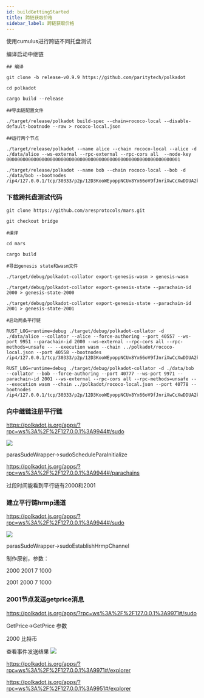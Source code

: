 ```yaml
---
id: buildGettingStarted
title: 跨链获取价格
sidebar_label: 跨链获取价格
---
```


使用cumulus进行跨链不同托盘测试

编译启动中继链

```
## 编译

git clone -b release-v0.9.9 https://github.com/paritytech/polkadot

cd polkadot

cargo build --release

##导出链配置文件

./target/release/polkadot build-spec --chain=rococo-local --disable-default-bootnode --raw > rococo-local.json

##运行两个节点

./target/release/polkadot --name alice --chain rococo-local --alice -d ./data/alice --ws-external --rpc-external --rpc-cors all  --node-key 0000000000000000000000000000000000000000000000000000000000000001

./target/release/polkadot --name bob --chain rococo-local --bob -d ./data/bob --bootnodes /ip4/127.0.0.1/tcp/30333/p2p/12D3KooWEyoppNCUx8Yx66oV9fJnriXwCcXwDDUA2kj6vnc6iDEp

```

### 下载跨托盘测试代码
```
git clone https://github.com/aresprotocols/mars.git

git checkout bridge

#编译

cd mars

cargo build 

#导出genesis state和wasm文件

./target/debug/polkadot-collator export-genesis-wasm > genesis-wasm

./target/debug/polkadot-collator export-genesis-state --parachain-id 2000 > genesis-state-2000

./target/debug/polkadot-collator export-genesis-state --parachain-id 2001 > genesis-state-2001

#启动两条平行链

RUST_LOG=runtime=debug ./target/debug/polkadot-collator -d ./data/alice --collator --alice --force-authoring --port 40557 --ws-port 9951 --parachain-id 2000 --ws-external --rpc-cors all --rpc-methods=unsafe -- --execution wasm --chain ../polkadot/rococo-local.json --port 40558 --bootnodes /ip4/127.0.0.1/tcp/30333/p2p/12D3KooWEyoppNCUx8Yx66oV9fJnriXwCcXwDDUA2kj6vnc6iDEp

RUST_LOG=runtime=debug ./target/debug/polkadot-collator -d ./data/bob --collator --bob --force-authoring --port 40777 --ws-port 9971 --parachain-id 2001 --ws-external --rpc-cors all --rpc-methods=unsafe -- --execution wasm --chain ../polkadot/rococo-local.json --port 40778 --bootnodes /ip4/127.0.0.1/tcp/30333/p2p/12D3KooWEyoppNCUx8Yx66oV9fJnriXwCcXwDDUA2kj6vnc6iDEp

```



### 向中继链注册平行链

https://polkadot.js.org/apps/?rpc=ws%3A%2F%2F127.0.0.1%3A9944#/sudo

![](assets/build/57.png)

parasSudoWrapper->sudoScheduleParaInitialize

https://polkadot.js.org/apps/?rpc=ws%3A%2F%2F127.0.0.1%3A9944#/parachains

过段时间能看到平行链有2000和2001

### 建立平行链hrmp通道

https://polkadot.js.org/apps/?rpc=ws%3A%2F%2F127.0.0.1%3A9944#/sudo

![](assets/build/58.png)

parasSudoWrapper->sudoEstablishHrmpChannel

制作原创，参数：

2000 2001 7 1000

2001 2000 7 1000

### 2001节点发送getprice消息

https://polkadot.js.org/apps/?rpc=ws%3A%2F%2F127.0.0.1%3A9971#/sudo

GetPrice->GetPrice 参数

2000 比特币



查看事件发送结果
![](assets/build/59.png)

https://polkadot.js.org/apps/?rpc=ws%3A%2F%2F127.0.0.1%3A9971#/explorer


https://polkadot.js.org/apps/?rpc=ws%3A%2F%2F127.0.0.1%3A9951#/explorer 